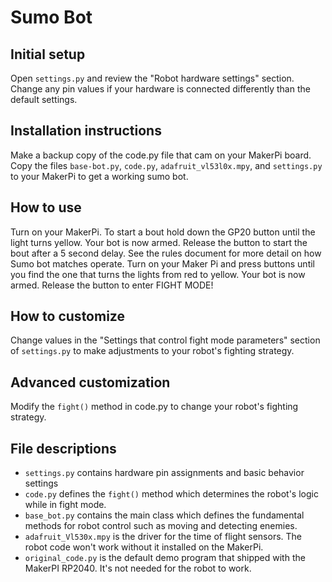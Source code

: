 # Sumo Bot

## Initial setup
Open `settings.py` and review the "Robot hardware settings" section. Change any pin values if your hardware is connected differently than the default settings.


## Installation instructions
Make a backup copy of the code.py file that cam on your MakerPi board.
Copy the files `base-bot.py`, `code.py`, `adafruit_vl53l0x.mpy`, and `settings.py` to your MakerPi to get a working sumo bot.

## How to use
Turn on your MakerPi. To start a bout hold down the GP20 button until the light turns yellow. Your bot is now armed. Release the button to start the bout after a 5 second delay.
See the rules document for more detail on how Sumo bot matches operate.
Turn on your Maker Pi and press buttons until you find the one that turns the lights from red to yellow. Your bot is now armed. Release the button to enter FIGHT MODE!


## How to customize
Change values in the "Settings that control fight mode parameters" section of `settings.py` to make adjustments to your robot's fighting strategy.

## Advanced customization
Modify the `fight()` method in code.py to change your robot's fighting strategy.

## File descriptions 
* `settings.py` contains hardware pin assignments and basic behavior settings
* `code.py` defines the `fight()` method which determines the robot's logic while in fight mode.
* `base_bot.py` contains the main class which defines the fundamental methods for robot control such as moving and detecting enemies.
* `adafruit_Vl530x.mpy` is the driver for the time of flight sensors. The robot code won't work without it installed on the MakerPi.
* `original_code.py` is the default demo program that shipped with the MakerPI RP2040. It's not needed for the robot to work.
